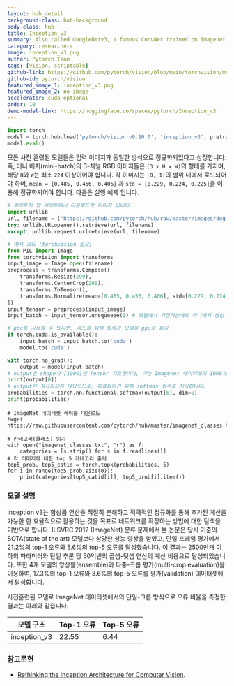 ```yaml
---
layout: hub_detail
background-class: hub-background
body-class: hub
title: Inception_v3
summary: Also called GoogleNetv3, a famous ConvNet trained on Imagenet from 2015
category: researchers
image: inception_v3.png
author: Pytorch Team
tags: [vision, scriptable]
github-link: https://github.com/pytorch/vision/blob/main/torchvision/models/inception.py
github-id: pytorch/vision
featured_image_1: inception_v3.png
featured_image_2: no-image
accelerator: cuda-optional
order: 10
demo-model-link: https://huggingface.co/spaces/pytorch/Inception_v3
---
```


```python
import torch
model = torch.hub.load('pytorch/vision:v0.10.0', 'inception_v3', pretrained=True)
model.eval()
```

모든 사전 훈련된 모델들은 입력 이미지가 동일한 방식으로 정규화되었다고 상정합니다.
즉, 미니 배치(mini-batch)의 3-채널 RGB 이미지들은 `(3 x H x W)`의 형태를 가지며, 해당 `H`와 `W`는 최소 `224` 이상이어야 합니다.
각 이미지는 `[0, 1]`의 범위 내에서 로드되어야 하며, `mean = [0.485, 0.456, 0.406]` 과 `std = [0.229, 0.224, 0.225]`을 이용해 정규화되어야 합니다.
다음은 실행 예제 입니다.

```python
# 파이토치 웹 사이트에서 다운로드한 이미지 입니다.
import urllib
url, filename = ("https://github.com/pytorch/hub/raw/master/images/dog.jpg", "dog.jpg")
try: urllib.URLopener().retrieve(url, filename)
except: urllib.request.urlretrieve(url, filename)
```

```python
# 예시 코드 (torchvision 필요)
from PIL import Image
from torchvision import transforms
input_image = Image.open(filename)
preprocess = transforms.Compose([
    transforms.Resize(299),
    transforms.CenterCrop(299),
    transforms.ToTensor(),
    transforms.Normalize(mean=[0.485, 0.456, 0.406], std=[0.229, 0.224, 0.225]),
])
input_tensor = preprocess(input_image)
input_batch = input_tensor.unsqueeze(0) # 모델에서 가정하는대로 미니배치 생성

# gpu를 사용할 수 있다면, 속도를 위해 입력과 모델을 gpu로 옮김
if torch.cuda.is_available():
    input_batch = input_batch.to('cuda')
    model.to('cuda')

with torch.no_grad():
    output = model(input_batch)
# output은 shape가 [1000]인 Tensor 자료형이며, 이는 Imagenet 데이터셋의 1000개의 각 클래스에 대한 모델의 확신도(confidence)를 나타냅니다.
print(output[0])
# output은 정규화되지 않았으므로, 확률화하기 위해 softmax 함수를 처리합니다.
probabilities = torch.nn.functional.softmax(output[0], dim=0)
print(probabilities)
```

```
# ImageNet 데이터셋 레이블 다운로드
!wget https://raw.githubusercontent.com/pytorch/hub/master/imagenet_classes.txt
```

```
# 카테고리(클래스) 읽기
with open("imagenet_classes.txt", "r") as f:
    categories = [s.strip() for s in f.readlines()]
# 각 이미지에 대한 top 5 카테고리 출력
top5_prob, top5_catid = torch.topk(probabilities, 5)
for i in range(top5_prob.size(0)):
    print(categories[top5_catid[i]], top5_prob[i].item())
```

### 모델 설명

Inception v3는 합성곱 연산을 적절히 분해하고 적극적인 정규화를 통해 추가된 계산을 가능한 한 효율적으로 활용하는 것을 목표로 네트워크를 확장하는 방법에 대한 탐색을 기반으로 합니다. ILSVRC 2012 (ImageNet) 분류 문제에서 본 논문은 당시 기준의 SOTA(state of the art) 모델보다 상당한 성능 향상을 얻었고, 단일 프레임 평가에서 21.2%의 top-1 오류와 5.6%의 top-5 오류를 달성했습니다. 이 결과는 2500만개 이하의 파라미터와 단일 추론 당 50억번의 곱셈-덧셈 연산의 계산 비용으로 달성되었습니다. 또한 4개 모델의 앙상블(ensemble)과 다중-크롭 평가(multi-crop evaluation)을 이용하여, 17.3%의 top-1 오류와 3.6%의 top-5 오류를 평가(validation) 데이터셋에서 달성합니다.

사전훈련된 모델로 ImageNet 데이터셋에서의 단일-크롭 방식으로 오류 비율을 측정한 결과는 아래와 같습니다.

| 모델 구조 | Top-1 오류 | Top-5 오류 |
| --------------- | ----------- | ----------- |
|  inception_v3        | 22.55       | 6.44        |

### 참고문헌

 - [Rethinking the Inception Architecture for Computer Vision](https://arxiv.org/abs/1512.00567).